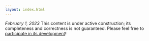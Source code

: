 ```yaml
---
layout: index.html
---
```


*February 1, 2023* This content is under active construction; its completeness
and correctness is not guaranteed. Please feel free to [participate in its
development](https://github.com/jugglinmike/command-the-command-line)!
